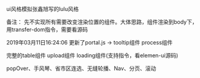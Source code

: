 ui风格模拟张鑫旭写的lulu风格

备注：
先不实现所有需要改变渲染位置的组件。大体思路，组件渲染到body下，用transfer-dom指令，需要看源码




2019年03月11日16:24:06 更新了portal.js -> tooltip组件 process组件

完整的table组件   upload组件   loading组件(支持指令，看elemen-ui源码)




popOver、手风琴、省市区连选、无缝轮播、Nav、分页、滚动
